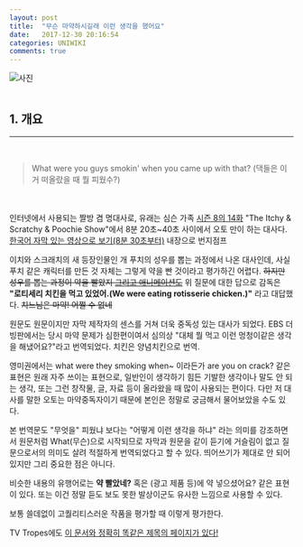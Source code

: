 ```yaml
---
layout: post
title:  "무슨 마약하시길래 이런 생각을 했어요"
date:   2017-12-30 20:16:54
categories: UNIWIKI
comments: true
---
```

![사진](https://i.loli.net/2017/12/31/5a48ca39a51a5.jpg)
<br><br>
<h2><b>1. 개요</b></h2>
<hr>
<br>
<blockquote class="q1">What were you guys smokin' when you came up with that?
(댁들은 이거 떠올랐을 때 뭘 피웠수?)</blockquote>
<br><br>
인터넷에서 사용되는 짤방 겸 명대사로, 유래는 심슨 가족 <a href="http://www.watchcartoononline.com/the-simpsons-season-8-episode-14-the-itchy-scratchy-poochie-show" target="_blank">시즌 8의 14화</a> "The Itchy & Scratchy & Poochie Show"에서 8분 20초~40초 사이에서 오토 만이 하는 대사다. <a href="http://tvpot.daum.net/clip/ClipView.do?clipid=23215457" target="_blank">한국어 자막 있는 영상으로 보기(8분 30초부터)</a> 내장으로 번지점프

이치와 스크래치의 새 등장인물인 개 푸치의 성우를 뽑는 과정에서 나온 대사인데, 사실 푸치 같은 캐릭터를 만든 것 자체는 그렇게 약을 빤 것이라고 평가하긴 어렵다. <del>하지만 성우를 뽑는 과정이 약을 빨았지 <a href="https://www.youtube.com/watch?v=YUXjoInekU4" target="_blank">그리고 애니메이션도</a></del> 위 질문에 대한 답으로 감독은 <b>"로티세리 치킨을 먹고 있었어.(We were eating rotisserie chicken.)"</b> 라고 대답했다. <del>치느님은 마약! 어쩔 수 없네</del>

원문도 원문이지만 자막 제작자의 센스를 거쳐 더욱 중독성 있는 대사가 되었다. EBS 더빙판에서는 당시 마약 문제가 심한편이여서 심의상 "대체 뭘 먹고 이런 멍청이같은 생각을 해냈어요?"라고 번역되었다. 치킨은 양념치킨으로 번역.

영미권에서는 what were they smoking when~ 이라든가 are you on crack? 같은 표현은 원래 자주 쓰이는 표현으로, 일반인이 생각하기 힘든 기발한 생각이나 말도 안 되는 생각, 또는 그런 창작물, 글, 자료 등이 올라왔을 때 많이 사용되는 편이다. 다만 저 대사를 말한 오토는 마약중독자이기 때문에 본인은 정말로 궁금해서 물어보았을 수도 있다.

본 번역문도 "무엇을" 피웠냐 보다는 "어떻게 이런 생각을 하냐" 라는 의미를 강조하면서 원문처럼 What(무슨)으로 시작되므로 자막과 원문을 같이 듣기에 거슬림이 없고 질문으로서의 의미도 살려 적절하게 번역되었다고 할 수 있다. 띄어쓰기가 제대로 안 되어 있지만 그리 중요한 점은 아니다.

비슷한 내용의 유행어로는 <b>약 빨았네?</b> 혹은 (광고 제품 등)에 약 넣으셨어요? 같은 표현이 있다. 또는 이건 정말 듣도 보도 못한 발상이군도 유사한 느낌으로 사용할 수 있다.

보통 쓸데없이 고퀄리티스러운 작품을 평가할 때 이렇게 평가한다.

TV Tropes에도 <a href="http://tvtropes.org/pmwiki/pmwiki.php/Main/WhatDoYouMeanItWasntMadeOnDrugs" target="_blank">이 문서와 정확히 똑같은 제목의 페이지가 있다!</a>
